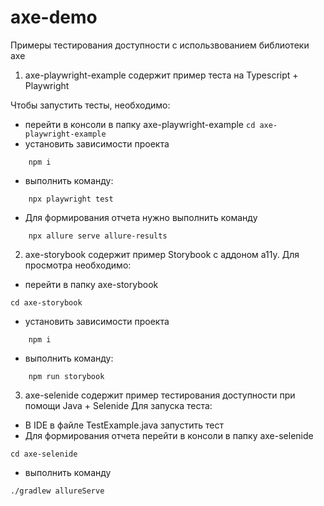 # axe-demo
Примеры тестирования доступности с использвованием библиотеки axe

1. axe-playwright-example содержит пример теста на Typescript + Playwright

Чтобы запустить тесты, необходимо:
 - перейти в консоли в папку axe-playwright-example 
```cd axe-playwright-example```
 - установить зависимости проекта
```
    npm i
```
 - выполнить команду:
```
    npx playwright test
```
- Для формирования отчета нужно выполнить команду 
```
    npx allure serve allure-results
```

2. axe-storybook содержит пример Storybook с аддоном a11y. Для просмотра необходимо:

- перейти в папку axe-storybook

```
cd axe-storybook
```
- установить зависимости проекта
```
    npm i
```
- выполнить команду:
```
    npm run storybook
```

3. axe-selenide содержит пример тестирования доступности при помощи Java + Selenide
Для запуска теста:
- В IDE в файле TestExample.java запустить тест
- Для формирования отчета перейти в консоли в папку axe-selenide
```
cd axe-selenide
```
- выполнить команду
```
./gradlew allureServe
```
